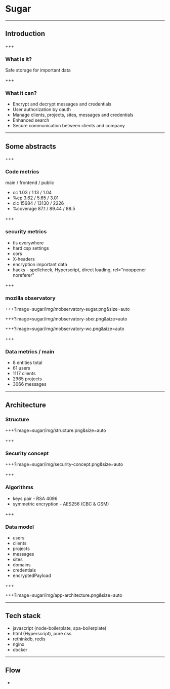 # Sugar

---

## Introduction

+++

### What is it?

Safe storage for important data

+++

### What it can?

* Encrypt and decrypt messages and credentials
* User authorization by oauth
* Manage clients, projects, sites, messages and credentials
* Enhanced search
* Secure communication between clients and company

---

## Some abstracts

+++

### Code metrics

main / frontend / public
* cc  1.03 / 1.13 / 1.04
* %cp 3.62 / 5.65 / 3.01
* clc 15684 / 13130 / 2226
* %coverage 87.1 / 89.44 / 88.5

+++

### security metrics

* tls everywhere
* hard csp settings
* cors
* X-headers
* encryption important data
* hacks - spellcheck, Hyperscript, direct loading, rel="nooppener noreferer"

+++

### mozilla observatory

+++?image=sugar/img/mobservatory-sugar.png&size=auto

+++?image=sugar/img/mobservatory-sber.png&size=auto

+++?image=sugar/img/mobservatory-wc.png&size=auto

+++

### Data metrics / main

* 8 entities total 
* 61 users
* 1117 clients
* 2965 projects
* 3066 messages

---

## Architecture

### Structure

+++?image=sugar/img/structure.png&size=auto

+++

### Security concept

+++?image=sugar/img/security-concept.png&size=auto

+++

### Algorithms

* keys pair - RSA 4096
* symmetric encryption - AES256 (CBC & GSM)

+++

### Data model

* users
* clients
 * projects
  * messages
  * sites
   * domains
* credentials
* encryptedPayload

+++

+++?image=sugar/img/app-architecture.png&size=auto

---

## Tech stack

* javascript (node-boilerplate, spa-boilerplate)
* html (Hyperscript), pure css
* rethinkdb, redis
* nginx
* docker

---

## Flow

* 

